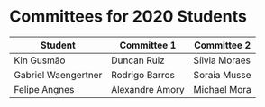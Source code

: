 # Committees for 2020 Students

| Student | Committee 1 | Committee 2 |
| -------- | ------ | ----- |
| Kin Gusmão | Duncan Ruiz | Sílvia Moraes |
| Gabriel Waengertner | Rodrigo Barros  | Soraia Musse  |
| Felipe Angnes | Alexandre Amory  | Michael Mora |
